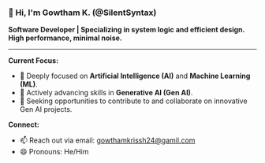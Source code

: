 ### 👋 Hi, I'm Gowtham K. (@SilentSyntax)

**Software Developer | Specializing in system logic and efficient design. High performance, minimal noise.**

---

**Current Focus:**
- 🧠 Deeply focused on **Artificial Intelligence (AI)** and **Machine Learning (ML)**.
- 🌱 Actively advancing skills in **Generative AI (Gen AI)**.
- 🤝 Seeking opportunities to contribute to and collaborate on innovative Gen AI projects.

**Connect:**
- 📫 Reach out via email: gowthamkrissh24@gamil.com
- 😄 Pronouns: He/Him
<!---
GowthamK2/GowthamK2 is a ✨ special ✨ repository because its `README.md` (this file) appears on your GitHub profile.
You can click the Preview link to take a look at your changes.
--->
